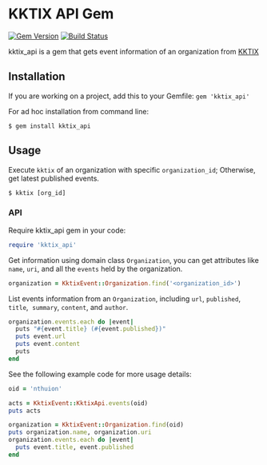 # KKTIX API Gem

[![Gem Version](https://badge.fury.io/rb/kktix_api.svg)](https://badge.fury.io/rb/kktix_api)
[![Build Status](https://travis-ci.org/twentyfour7/kktix-api.svg?branch=master)](https://travis-ci.org/twentyfour7/kktix-api)

kktix_api is a gem that gets event information of an organization from [KKTIX](https://kktix.com)

## Installation

If you are working on a project, add this to your Gemfile: `gem 'kktix_api'`

For ad hoc installation from command line:

```console
$ gem install kktix_api
```


## Usage

Execute `kktix` of an organization with specific `organization_id`; Otherwise, get latest published events.
```console
$ kktix [org_id]
```

### API

Require kktix_api gem in your code:

```ruby
require 'kktix_api'
```

Get information using domain class `Organization`, you can get attributes like `name`, `uri`, and all the `events` held by the organization.

```ruby
organization = KktixEvent::Organization.find('<organization_id>')
```


List events information from an `Organization`, including `url`, `published`, `title`,  `summary`, `content`, and `author`.

```ruby
organization.events.each do |event|
  puts "#{event.title} (#{event.published})"
  puts event.url
  puts event.content
  puts
end
```

See the following example code for more usage details:

```ruby
oid = 'nthuion'

acts = KktixEvent::KktixApi.events(oid)
puts acts

organization = KktixEvent::Organization.find(oid)
puts organization.name, organization.uri
organization.events.each do |event|
  puts event.title, event.published
end

```
